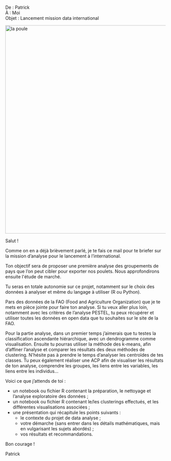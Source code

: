 De : Patrick  
À : Moi  
Objet : Lancement mission data international

<img width="655" alt="la poule" src="https://github.com/Mickaelest/OC_P9-Etude-de-marche/assets/166141412/6de6d283-e244-4e8a-bd39-8ab943a34652">

Salut !  

Comme on en a déjà brièvement parlé, je te fais ce mail pour te briefer sur la mission d’analyse pour le lancement à l’international.  

Ton objectif sera de proposer une première analyse des groupements de pays que l’on peut cibler pour exporter nos poulets. Nous approfondirons ensuite l'étude de marché.  

Tu seras en totale autonomie sur ce projet, notamment sur le choix des données à analyser et même du langage à utiliser (R ou Python).  

Pars des données de la FAO (Food and Agriculture Organization) que je te mets en pièce jointe pour faire ton analyse. Si tu veux aller plus loin, notamment avec les critères de l’analyse PESTEL, tu peux récupérer et utiliser toutes les données en open data que tu souhaites sur le site de la FAO.  

Pour la partie analyse, dans un premier temps j’aimerais que tu testes la classification ascendante hiérarchique, avec un dendrogramme comme visualisation. Ensuite tu pourras utiliser la méthode des k-means, afin d’affiner l’analyse et comparer les résultats des deux méthodes de clustering. N'hésite pas à prendre le temps d’analyser les centroïdes de tes classes. Tu peux également réaliser une ACP afin de visualiser les résultats de ton analyse, comprendre les groupes, les liens entre les variables, les liens entre les individus...  

Voici ce que j’attends de toi :  

- un notebook ou fichier R contenant la préparation, le nettoyage et l’analyse exploratoire des données ;  
- un notebook ou fichier R contenant le/les clusterings effectués, et les différentes visualisations associées ;  
- une présentation qui récapitule les points suivants :  
    - le contexte du projet de data analyse ;  
    - votre démarche (sans entrer dans les détails mathématiques, mais en vulgarisant les sujets abordés) ;  
    - vos résultats et recommandations.  

Bon courage !  

Patrick
